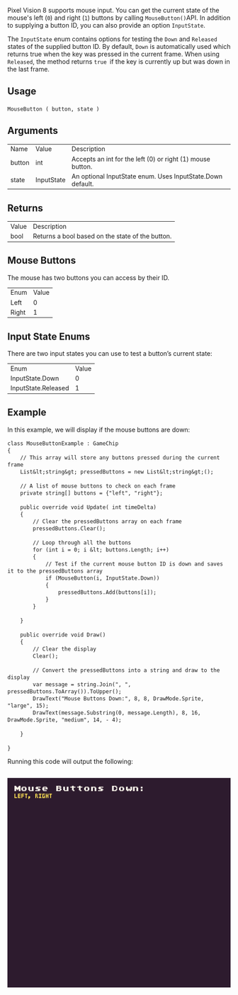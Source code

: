 Pixel Vision 8 supports mouse input. You can get the current state of the mouse's left (`0`) and right (`1`) buttons by calling `MouseButton()`API. In addition to supplying a button ID, you can also provide an option `InputState`. 

The `InputState` enum contains options for testing the `Down` and `Released` states of the supplied button ID. By default, `Down` is automatically used which returns true when the key was pressed in the current frame. When using `Released`, the method returns `true `if the key is currently up but was down in the last frame.

## Usage

`MouseButton ( button, state )`

## Arguments

<table>
  <tr>
    <td>Name</td>
    <td>Value</td>
    <td>Description</td>
  </tr>
  <tr>
    <td>button</td>
    <td>int</td>
    <td>Accepts an int for the left (0) or right (1) mouse button.</td>
  </tr>
  <tr>
    <td>state</td>
    <td>InputState</td>
    <td>An optional InputState enum. Uses InputState.Down default.</td>
  </tr>
</table>


## Returns

<table>
  <tr>
    <td>Value</td>
    <td>Description</td>
  </tr>
  <tr>
    <td>bool</td>
    <td>Returns a bool based on the state of the button.</td>
  </tr>
</table>


## Mouse Buttons

The mouse has two buttons you can access by their ID.

 

<table>
  <tr>
    <td>Enum</td>
    <td>Value</td>
  </tr>
  <tr>
    <td>Left</td>
    <td>0</td>
  </tr>
  <tr>
    <td>Right</td>
    <td>1</td>
  </tr>
</table>


## Input State Enums

There are two input states you can use to test a button’s current state:

<table>
  <tr>
    <td>Enum</td>
    <td>Value</td>
  </tr>
  <tr>
    <td>InputState.Down</td>
    <td>0</td>
  </tr>
  <tr>
    <td>InputState.Released</td>
    <td>1</td>
  </tr>
</table>


## Example

In this example, we will display if the mouse buttons are down:

    class MouseButtonExample : GameChip
    {
        // This array will store any buttons pressed during the current frame
        List&lt;string&gt; pressedButtons = new List&lt;string&gt;();

        // A list of mouse buttons to check on each frame
        private string[] buttons = {"left", "right"};

        public override void Update( int timeDelta)
        { 
            // Clear the pressedButtons array on each frame
            pressedButtons.Clear();

            // Loop through all the buttons
            for (int i = 0; i &lt; buttons.Length; i++)
            {
                // Test if the current mouse button ID is down and saves it to the pressedButtons array
                if (MouseButton(i, InputState.Down))
                {
                    pressedButtons.Add(buttons[i]);
                }
            }

        }

        public override void Draw()
        { 
            // Clear the display
            Clear();

            // Convert the pressedButtons into a string and draw to the display
            var message = string.Join(", ", pressedButtons.ToArray()).ToUpper();
            DrawText("Mouse Buttons Down:", 8, 8, DrawMode.Sprite, "large", 15);
            DrawText(message.Substring(0, message.Length), 8, 16, DrawMode.Sprite, "medium", 14, - 4);

        }

    }

Running this code will output the following:

## <p style="text-align:center"><img src="images/MouseButtonOutput_image_0.png" /></p>


